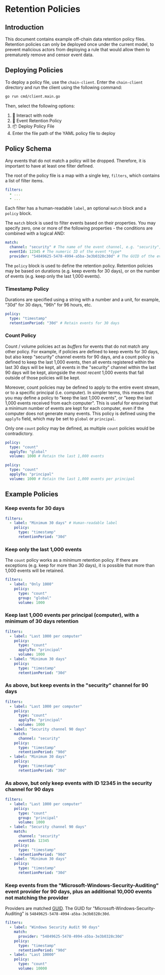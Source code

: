 # Retention Policies
## Introduction
This document contains example off-chain data retention policy files. Retention policies can only be deployed once under
the current model, to prevent malicious actors from deploying a rule that would allow them to prematurely remove and
censor event data.

## Deploying Policies
To deploy a policy file, use the `chain-client`. Enter the `chain-client` directory and run the client using the following
command:
```bash
go run cmd/client.main.go
```

Then, select the following options:
1. 📲 Interact with node
2. 🧲 Event Retention Policy
3. 📦 Deploy Policy File
4. Enter the file path of the YAML policy file to deploy

## Policy Schema
Any events that do not match a policy will be dropped. Therefore, it is important to have at least one filter defined.

The root of the policy file is a map with a single key, `filters`, which contains a list of filter items.
```yaml
filters:
  - ...
  - ...
```

Each filter has a human-readable `label`, an optional `match` block and a `policy` block.

The `match` block is used to filter events based on their properties. You may specify zero, one or more of the following
properties - the conditions are combined with a logical AND:
```yaml
match:
  channel: "security" # The name of the event channel, e.g. "security", "system", etc.
  eventId: 12345 # The numeric ID of the event *type*
  provider: "54849625-5478-4994-a5ba-3e3b0328c30d" # The GUID of the event provider, e.g. "Microsoft-Windows-Security-Auditing"
```

The `policy` block is used to define the retention policy. Retention policies may be based on durations (e.g. keep 
events for 30 days), or on the number of events (e.g. keep only the last 1,000 events).

### Timestamp Policy
Durations are specified using a string with a number and a unit, for example, "30d" for 30 days, "96h" for 96 hours, etc.
```yaml
policy:
  type: "timestamp"
  retentionPeriod: "30d" # Retain events for 30 days
```

### Count Policy
Count / volume policies act as *buffers* for events that do not match any other policy. For example, if policies are
defined to keep events for 30 days, but also keep "security" channel events for 90 days, and a count policy is defined
to keep the last 1,000 events, then all events registered within the last 30 days will be kept, all events in the
"security" channel within the last 90 days will be kept, alongside the *most recent* 1,000 events that fall outside of
those policies will be kept.

Moreover, count policies may be defined to apply to the entire event stream, or to a specific principal (i.e. computer).
In simpler terms, this means that you may define a policy to "keep the last 1,000 events", or "keep the last 1,000
events received from each computer". This is useful for ensuring that a minimum number of events are kept for each
computer, even if the computer does not generate many events. This policy is defined using the `applyTo` field, which
may be set to `global` or `principal`.

Only one `count` policy may be defined, as multiple `count` policies would be contradictory.

```yaml
policy:
  type: "count"
  applyTo: "global"
  volume: 1000 # Retain the last 1,000 events
```

```yaml
policy:
  type: "count"
  applyTo: "principal"
  volume: 1000 # Retain the last 1,000 events per principal
```

## Example Policies
### Keep events for 30 days
```yaml
filters:
  - label: "Minimum 30 days" # Human-readable label
    policy:
      type: "timestamp"
      retentionPeriod: "30d"
```

### Keep only the last 1,000 events
The `count` policy works as a *minimum* retention policy. If there are exceptions (e.g. keep for more than 30 days), it
is possible that more than 1,000 events will be retained.

```yaml
filters:
  - label: "Only 1000"
    policy:
      type: "count"
      group: "global"
      volume: 1000
```

### Keep last 1,000 events per principal (computer), with a minimum of 30 days retention
```yaml
filters:
  - label: "Last 1000 per computer"
    policy:
      type: "count"
      applyTo: "principal"
      volume: 1000
  - label: "Minimum 30 days"
    policy:
      type: "timestamp"
      retentionPeriod: "30d"
```

### As above, but keep events in the "security" channel for 90 days
```yaml
filters:
  - label: "Last 1000 per computer"
    policy:
      type: "count"
      applyTo: "principal"
      volume: 1000
  - label: "Security channel 90 days"
    match:
      channel: "security"
    policy:
      type: "timestamp"
      retentionPeriod: "90d"
  - label: "Minimum 30 days"
    policy:
      type: "timestamp"
      retentionPeriod: "30d"
``` 

### As above, but only keep events with ID 12345 in the security channel for 90 days
```yaml
filters:
  - label: "Last 1000 per computer"
    policy:
      type: "count"
      group: "principal"
      volume: 1000
  - label: "Security channel 90 days"
    match:
      channel: "security"
      eventId: 12345
    policy:
      type: "timestamp"
      retentionPeriod: "90d"
  - label: "Minimum 30 days"
    policy:
      type: "timestamp"
      retentionPeriod: "30d"
```

### Keep events from the "Microsoft-Windows-Security-Auditing" event provider for 90 days, plus an additional 10,000 events not matching the provider
Providers are matched [GUID](https://learn.microsoft.com/en-us/windows/win32/api/guiddef/ns-guiddef-guid). The GUID for 
"Microsoft-Windows-Security-Auditing" is `54849625-5478-4994-a5ba-3e3b0328c30d`.

```yaml
filters:
  - label: "Windows Security Audit 90 days"
    match:
      provider: "54849625-5478-4994-a5ba-3e3b0328c30d"
    policy:
      type: "timestamp"
      retentionPeriod: "90d"
  - label: "Last 10000"
    policy:
      type: "count"
      volume: 10000
```
